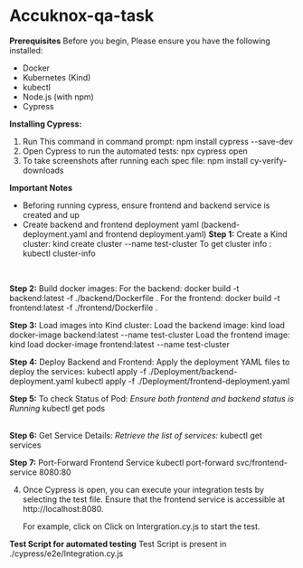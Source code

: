 # Accuknox-qa-task

**Prerequisites**
Before you begin, Please ensure you have the following installed:

- Docker
- Kubernetes (Kind)
- kubectl
- Node.js (with npm)
- Cypress

**Installing Cypress:**

1. Run This command in command prompt:  npm install cypress --save-dev 
2. Open Cypress to run the automated tests: npx cypress open
3. To take screenshots after running each spec file: npm install cy-verify-downloads


**Important Notes**

- Beforing running cypress, ensure frontend and backend service is created and up 
- Create backend and frontend deployment yaml (backend-deployment.yaml and frontend deployment.yaml)
 **Step 1:** Create a Kind cluster:  kind create cluster --name test-cluster
  To get cluster info : kubectl cluster-info
<br/>

**Step 2:**  Build docker images:
      For the backend:  docker build -t backend:latest -f ./backend/Dockerfile . 
      For the frontend: docker build -t frontend:latest -f ./frontend/Dockerfile .
<br/>

**Step 3:** Load images into Kind cluster:
      Load the backend image: kind load docker-image backend:latest --name test-cluster
      Load the frontend image:
        kind load docker-image frontend:latest --name test-cluster
<br/>

**Step 4:** Deploy Backend and Frontend:
      Apply the deployment YAML files to deploy the services: 
        kubectl apply -f ./Deployment/backend-deployment.yaml
        kubectl apply -f ./Deployment/frontend-deployment.yaml
<br/>

**Step 5:** To check Status of Pod:
     *Ensure both frontend and backend status is Running*
        kubectl get pods  
<br/>

**Step 6:** Get Service Details: 
      *Retrieve the list of services:*
        kubectl get services
  
**Step 7:** Port-Forward Frontend Service
      kubectl port-forward svc/frontend-service 8080:80

4. Once Cypress is open, you can execute your integration tests by selecting the test file. Ensure that the frontend service is accessible at http://localhost:8080.

	For example, click on Click on Intergration.cy.js to start the test.

**Test Script for automated testing**
Test Script is present in ./cypress/e2e/Integration.cy.js 